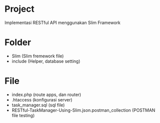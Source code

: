 # Project
Implementasi RESTful API menggunakan Slim Framework

# Folder
- Slim (Slim fremework file)
- include (Helper, database setting)

# File
- index.php (route apps, dan router)
- .htaccess (konfigurasi server)
- task_manager.sql (sql file)
- RESTful-TaskManager-Using-Slim.json.postman_collection (POSTMAN file testing)